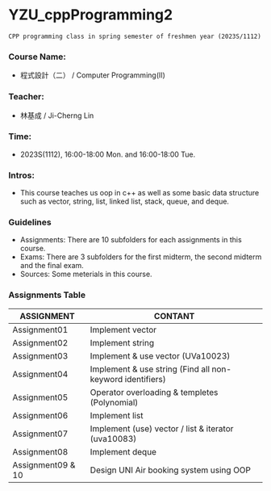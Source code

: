 # YZU_cppProgramming2
```
CPP programming class in spring semester of freshmen year (2023S/1112)
```

### Course Name:
- 程式設計（二） / Computer Programming(II)

### Teacher:
- 林基成 / Ji-Cherng Lin
  
### Time:
- 2023S(1112), 16:00-18:00 Mon. and 16:00-18:00 Tue.

### Intros:
- This course teaches us oop in c++ as well as some basic data structure such as vector, string, list, linked list, stack, queue, and deque.

### Guidelines
- Assignments: There are 10 subfolders for each assignments in this course.
- Exams: There are 3 subfolders for the first midterm, the second midterm and the final exam.
- Sources: Some meterials in this course.

### Assignments Table  
| ASSIGNMENT | CONTANT |
|--|--|
|Assignment01|Implement vector|
|Assignment02|Implement string|
|Assignment03|Implement & use vector (UVa10023)|
|Assignment04|Implement & use string (Find all non-keyword identifiers)|
|Assignment05|Operator overloading & templetes (Polynomial)|
|Assignment06|Implement list|
|Assignment07|Implement (use) vector / list & iterator (uva10083)|
|Assignment08|Implement deque|
|Assignment09 & 10|Design UNI Air booking system using OOP|